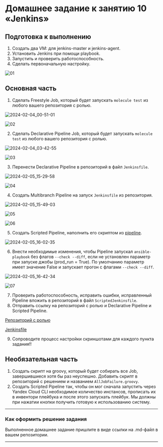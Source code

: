 # Домашнее задание к занятию 10 «Jenkins»

## Подготовка к выполнению

1. Создать два VM: для jenkins-master и jenkins-agent.
2. Установить Jenkins при помощи playbook.
3. Запустить и проверить работоспособность.
4. Сделать первоначальную настройку.

![01](https://github.com/perepelitsyn-alexei/devops-netology/assets/105611781/8af62966-3748-4d9f-a438-296138b9682a)

## Основная часть

1. Сделать Freestyle Job, который будет запускать `molecule test` из любого вашего репозитория с ролью.

![2024-02-04_00-51-01](https://github.com/perepelitsyn-alexei/devops-netology/assets/105611781/7eec993c-6a2b-4aa1-809c-583bd31ac0de)

![02](https://github.com/perepelitsyn-alexei/devops-netology/assets/105611781/3e7a41e8-16a1-4f67-8943-38005ca80521)


2. Сделать Declarative Pipeline Job, который будет запускать `molecule test` из любого вашего репозитория с ролью.

![2024-02-04_03-42-55](https://github.com/perepelitsyn-alexei/devops-netology/assets/105611781/52aa9432-87e5-4112-b38b-3d3c82405e10)

![03](https://github.com/perepelitsyn-alexei/devops-netology/assets/105611781/3335ed94-8a44-45ff-9428-fc369050deb6)

3. Перенести Declarative Pipeline в репозиторий в файл `Jenkinsfile`.

![2024-02-05_15-29-58](https://github.com/perepelitsyn-alexei/devops-netology/assets/105611781/c2560235-87ae-4afb-928e-d333f388638c)

![04](https://github.com/perepelitsyn-alexei/devops-netology/assets/105611781/b393353d-0c10-464e-b2f1-86ff9e92a312)

4. Создать Multibranch Pipeline на запуск `Jenkinsfile` из репозитория.

![2024-02-05_15-49-03](https://github.com/perepelitsyn-alexei/devops-netology/assets/105611781/47c53972-82c7-4390-b9af-500188dbda65)

![05](https://github.com/perepelitsyn-alexei/devops-netology/assets/105611781/98496c39-fcc7-47de-9f22-7476dd04f8d6)

![06](https://github.com/perepelitsyn-alexei/devops-netology/assets/105611781/ad2d2ee3-591d-406f-97ac-f3e0706a5061)

5. Создать Scripted Pipeline, наполнить его скриптом из [pipeline](./pipeline).

![2024-02-05_16-02-35](https://github.com/perepelitsyn-alexei/devops-netology/assets/105611781/c2a29020-ca94-4ef9-a68d-e55fbac152a7)

6. Внести необходимые изменения, чтобы Pipeline запускал `ansible-playbook` без флагов `--check --diff`, если не установлен параметр при запуске джобы (prod_run = True). По умолчанию параметр имеет значение False и запускает прогон с флагами `--check --diff`.

![2024-02-05_16-42-34](https://github.com/perepelitsyn-alexei/devops-netology/assets/105611781/b6472106-0e4e-4cdf-8652-be1853629f42)

![07](https://github.com/perepelitsyn-alexei/devops-netology/assets/105611781/68f91e62-0810-4552-84e6-0037dc92159c)

7. Проверить работоспособность, исправить ошибки, исправленный Pipeline вложить в репозиторий в файл `ScriptedJenkinsfile`.
8. Отправить ссылку на репозиторий с ролью и Declarative Pipeline и Scripted Pipeline.

[Репозиторий с ролью](https://github.com/perepelitsyn-alexei/clickhouse.git)

[Jenkinsfile](https://github.com/perepelitsyn-alexei/devops-netology/blob/main/09-ci-04-jenkins/pipeline/Jenkinsfile)

9. Сопроводите процесс настройки скриншотами для каждого пункта задания!!

## Необязательная часть

1. Создать скрипт на groovy, который будет собирать все Job, завершившиеся хотя бы раз неуспешно. Добавить скрипт в репозиторий с решением и названием `AllJobFailure.groovy`.
2. Создать Scripted Pipeline так, чтобы он мог сначала запустить через Yandex Cloud CLI необходимое количество инстансов, прописать их в инвентори плейбука и после этого запускать плейбук. Мы должны при нажатии кнопки получить готовую к использованию систему.

---

### Как оформить решение задания

Выполненное домашнее задание пришлите в виде ссылки на .md-файл в вашем репозитории.

---
